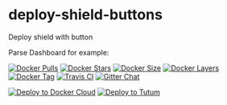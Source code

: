 # deploy-shield-buttons

Deploy shield with button

Parse Dashboard for example:

[![Docker Pulls](https://img.shields.io/docker/pulls/yongjhih/parse-dashboard.svg)](https://hub.docker.com/r/yongjhih/parse-dashboard/)
[![Docker Stars](https://img.shields.io/docker/stars/yongjhih/parse-dashboard.svg)](https://hub.docker.com/r/yongjhih/parse-dashboard/)
[![Docker Size](https://img.shields.io/imagelayers/image-size/yongjhih/parse-dashboard/latest.svg)](https://imagelayers.io/?images=yongjhih/parse-dashboard:latest)
[![Docker Layers](https://img.shields.io/imagelayers/layers/yongjhih/parse-dashboard/latest.svg)](https://imagelayers.io/?images=yongjhih/parse-dashboard:latest)
[![Docker Tag](https://img.shields.io/github/tag/yongjhih/docker-parse-dashboard.svg)](https://hub.docker.com/r/yongjhih/parse-dashboard/tags/)
[![Travis CI](https://img.shields.io/travis/yongjhih/docker-parse-dashboard.svg)](https://travis-ci.org/yongjhih/docker-parse-dashboard)
[![Gitter Chat](https://img.shields.io/gitter/room/yongjhih/docker-parse-dashboard.svg)](https://gitter.im/yongjhih/docker-parse-dashboard)

[![Deploy to Docker Cloud](https://github.com/yongjhih/docker-parse-server/raw/master/art/deploy-to-docker-cloud.png)](https://cloud.docker.com/stack/deploy/?repo=https://github.com/yongjhih/docker-parse-dashboard)
[![Deploy to Tutum](https://s.tutum.co/deploy-to-tutum.svg)](https://dashboard.tutum.co/stack/deploy/?repo=https://github.com/yongjhih/docker-parse-dashboard)
